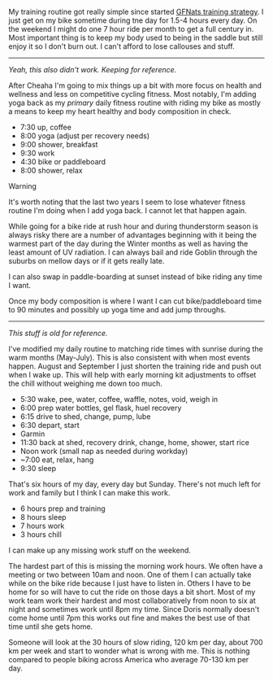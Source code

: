 My training routine got really simple since started [GFNats training strategy](GFNats%20training%20strategy.md). I just get on my bike sometime during tne day for 1.5-4 hours every day. On the weekend I might do one 7 hour ride per month to get a full century in. Most important thing is to keep my body used to being in the saddle but still enjoy it so I don't burn out. I can't afford to lose callouses and stuff.

----

*Yeah, this also didn't work. Keeping for reference.*

After Cheaha I'm going to mix things up a bit with more focus on health and wellness and less on competitive cycling fitness. Most notably, I'm adding yoga back as my *primary* daily fitness routine with riding my bike as mostly a means to keep my heart healthy and body composition in check.

- 7:30 up, coffee
- 8:00 yoga (adjust per recovery needs)
- 9:00 shower, breakfast
- 9:30 work
- 4:30 bike or paddleboard
- 8:00 shower, relax

> [!WARNING]
> 
> It's worth noting that the last two years I seem to lose whatever fitness routine I'm doing when I add yoga back. I cannot let that happen again.

While going for a bike ride at rush hour and during thunderstorm season is always risky there are a number of advantages beginning with it being the warmest part of the day during the Winter months as well as having the least amount of UV radiation. I can always bail and ride Goblin through the suburbs on mellow days or if it gets really late.

I can also swap in paddle-boarding at sunset instead of bike riding any time I want.

Once my body composition is where I want I can cut bike/paddleboard time to 90 minutes and possibly up yoga time and add jump throughs.

----
*This stuff is old for reference.*

I've modified my daily routine to matching ride times with sunrise during the warm months (May-July). This is also consistent with when most events happen. August and September I just shorten the training ride and push out when I wake up. This will help with early morning kit adjustments to offset the chill without weighing me down too much.

- 5:30 wake, pee, water, coffee, waffle, notes, void, weigh in
- 6:00 prep water bottles, gel flask, huel recovery
- 6:15 drive to shed, change, pump, lube
- 6:30 depart, start 
- Garmin
- 11:30 back at shed, recovery drink, change, home, shower, start rice
- Noon work (small nap as needed during workday)
- ~7:00 eat, relax, hang
- 9:30 sleep

That's six hours of my day, every day but Sunday. There's not much left for work and family but I think I can make this work.

- 6 hours prep and training
- 8 hours sleep
- 7 hours work
- 3 hours chill

I can make up any missing work stuff on the weekend.

The hardest part of this is missing the morning work hours. We often have a meeting or two between 10am and noon. One of them I can actually take while on the bike ride because I just have to listen in. Others I have to be home for so will have to cut the ride on those days a bit short. Most of my work team work their hardest and most collaboratively from noon to six at night and sometimes work until 8pm my time. Since Doris normally doesn't come home until 7pm this works out fine and makes the best use of that time until she gets home.

Someone will look at the 30 hours of slow riding, 120 km per day, about  700 km per week and start to wonder what is wrong with me. This is nothing compared to people biking across America who average 70-130 km per day.